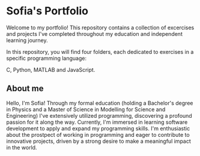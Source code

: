 # Sofia's Portfolio

Welcome to my portfolio! This repository contains a collection of excercises and projects I've completed throughout my education and independent learning journey.

In this repository, you will find four folders, each dedicated to exercises in a specific programming language: 

C, Python, MATLAB and JavaScript.


## About me
Hello, I'm Sofia! Through my formal education (holding a Bachelor's degree in Physics and a Master of Science in Modelling for Science and Engineering) I've extensively utilized programming, discovering a profound passion for it along the way. Currently, I'm immersed in learning software development to apply and expand my programming skills. I'm enthusiastic about the prostpect of working in programming and eager to contribute to innovative projects, driven by a strong desire to make a meaningful impact in the world.